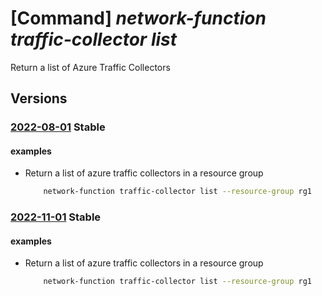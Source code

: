 # [Command] _network-function traffic-collector list_

Return a list of Azure Traffic Collectors

## Versions

### [2022-08-01](/Resources/mgmt-plane/L3N1YnNjcmlwdGlvbnMve30vcHJvdmlkZXJzL21pY3Jvc29mdC5uZXR3b3JrZnVuY3Rpb24vYXp1cmV0cmFmZmljY29sbGVjdG9ycw==/2022-08-01.xml) **Stable**

<!-- mgmt-plane /subscriptions/{}/providers/microsoft.networkfunction/azuretrafficcollectors 2022-08-01 -->
<!-- mgmt-plane /subscriptions/{}/resourcegroups/{}/providers/microsoft.networkfunction/azuretrafficcollectors 2022-08-01 -->

#### examples

- Return a list of azure traffic collectors in a resource group
    ```bash
        network-function traffic-collector list --resource-group rg1
    ```

### [2022-11-01](/Resources/mgmt-plane/L3N1YnNjcmlwdGlvbnMve30vcHJvdmlkZXJzL21pY3Jvc29mdC5uZXR3b3JrZnVuY3Rpb24vYXp1cmV0cmFmZmljY29sbGVjdG9ycw==/2022-11-01.xml) **Stable**

<!-- mgmt-plane /subscriptions/{}/providers/microsoft.networkfunction/azuretrafficcollectors 2022-11-01 -->
<!-- mgmt-plane /subscriptions/{}/resourcegroups/{}/providers/microsoft.networkfunction/azuretrafficcollectors 2022-11-01 -->

#### examples

- Return a list of azure traffic collectors in a resource group
    ```bash
        network-function traffic-collector list --resource-group rg1
    ```
